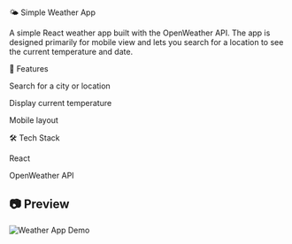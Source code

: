 🌤️ Simple Weather App

A simple React weather app built with the OpenWeather API.
The app is designed primarily for mobile view and lets you search for a location to see the current temperature and date.

🚀 Features

Search for a city or location

Display current temperature

Mobile layout

🛠️ Tech Stack

React

OpenWeather API

## 📷 Preview

![Weather App Demo](demo-gif.gif)
